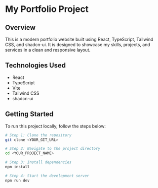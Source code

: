 # My Portfolio Project

## Overview

This is a modern portfolio website built using React, TypeScript, Tailwind CSS, and shadcn-ui. It is designed to showcase my skills, projects, and services in a clean and responsive layout.

## Technologies Used

- React
- TypeScript
- Vite
- Tailwind CSS
- shadcn-ui

## Getting Started

To run this project locally, follow the steps below:

```sh
# Step 1: Clone the repository
git clone <YOUR_GIT_URL>

# Step 2: Navigate to the project directory
cd <YOUR_PROJECT_NAME>

# Step 3: Install dependencies
npm install

# Step 4: Start the development server
npm run dev
